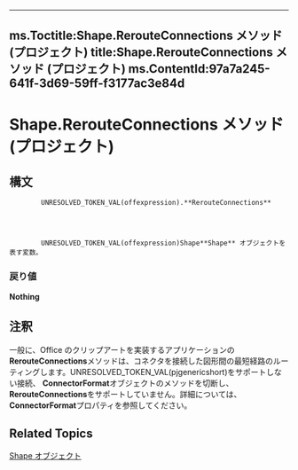 
---
ms.Toctitle:Shape.RerouteConnections メソッド (プロジェクト)
title:Shape.RerouteConnections メソッド (プロジェクト)
ms.ContentId:97a7a245-641f-3d69-59ff-f3177ac3e84d
---
# Shape.RerouteConnections メソッド (プロジェクト)





## 構文

            UNRESOLVED_TOKEN_VAL(offexpression).**RerouteConnections**




            UNRESOLVED_TOKEN_VAL(offexpression)Shape**Shape** オブジェクトを表す変数。

### 戻り値
**Nothing**





## 注釈
一般に、Office のクリップアートを実装するアプリケーションの**RerouteConnections**メソッドは、コネクタを接続した図形間の最短経路のルーティングします。UNRESOLVED_TOKEN_VAL(pjgenericshort)をサポートしない接続、 **ConnectorFormat**オブジェクトのメソッドを切断し、 **RerouteConnections**をサポートしていません。詳細については、 **ConnectorFormat**プロパティを参照してください。



## Related Topics

[Shape オブジェクト](d2b32bcd-5595-a4a7-9772-feb25fd0103a.md)




